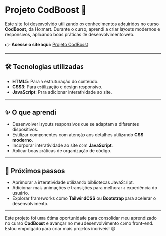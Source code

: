 # Projeto CodBoost 🚀

Este site foi desenvolvido utilizando os conhecimentos adquiridos no curso **CodBoost**, da Hotmart. Durante o curso, aprendi a criar layouts modernos e responsivos, aplicando boas práticas de desenvolvimento web.

👉 **Acesse o site aqui:** [Projeto CodBoost](https://cool-bublanina-fefc7a.netlify.app/)

---

## 🛠 Tecnologias utilizadas
- **HTML5**: Para a estruturação do conteúdo.
- **CSS3**: Para estilização e design responsivo.
- **JavaScript**: Para adicionar interatividade ao site.

---

## ✨ O que aprendi
- Desenvolver layouts responsivos que se adaptam a diferentes dispositivos.
- Estilizar componentes com atenção aos detalhes utilizando **CSS moderno**.
- Incorporar interatividade ao site com **JavaScript**.
- Aplicar boas práticas de organização de código.

---

## 🚀 Próximos passos
- Aprimorar a interatividade utilizando bibliotecas JavaScript.
- Adicionar mais animações e transições para melhorar a experiência do usuário.
- Explorar frameworks como **TailwindCSS** ou **Bootstrap** para acelerar o desenvolvimento.

---

Este projeto foi uma ótima oportunidade para consolidar meu aprendizado no curso **CodBoost** e avançar no meu desenvolvimento como front-end. Estou empolgado para criar mais projetos incríveis! 😄
